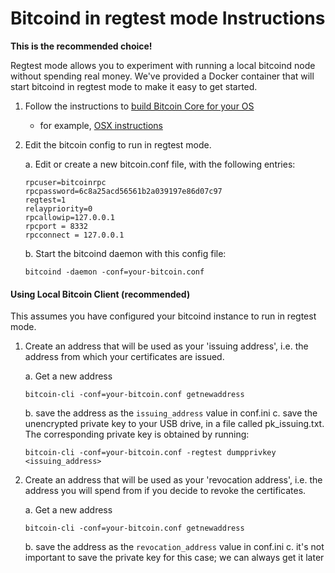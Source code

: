 Bitcoind in regtest mode Instructions
=====================================

__This is the recommended choice!__

Regtest mode allows you to experiment with running a local bitcoind node without spending real money. We've provided a
Docker container that will start bitcoind in regtest mode to make it easy to get started.

1. Follow the instructions to [build Bitcoin Core for your OS](https://github.com/bitcoin/bitcoin/tree/master/doc)

    - for example, [OSX instructions](https://github.com/bitcoin/bitcoin/blob/master/doc/build-osx.md)


2. Edit the bitcoin config to run in regtest mode.

    a. Edit or create a new bitcoin.conf file, with the following entries:
     ```
     rpcuser=bitcoinrpc
     rpcpassword=6c8a25acd56561b2a039197e86d07c97
     regtest=1
     relaypriority=0
     rpcallowip=127.0.0.1
     rpcport = 8332
     rpcconnect = 127.0.0.1
     ```

    b. Start the bitcoind daemon with this config file:

    ```
    bitcoind -daemon -conf=your-bitcoin.conf
    ```



#### Using Local Bitcoin Client (recommended)

This assumes you have configured your bitcoind instance to run in regtest mode.

1. Create an address that will be used as your 'issuing address', i.e. the address from which your certificates are issued.

    a. Get a new address
    ```
    bitcoin-cli -conf=your-bitcoin.conf getnewaddress
    ```
    b. save the address as the `issuing_address` value in conf.ini
    c. save the unencrypted private key to your USB drive, in a file called pk_issuing.txt. The corresponding private key
    is obtained by running:
    ```
    bitcoin-cli -conf=your-bitcoin.conf -regtest dumpprivkey <issuing_address>
    ```

2. Create an address that will be used as your 'revocation address', i.e. the address you will spend from if you decide to revoke the certificates.

    a. Get a new address
    ```
    bitcoin-cli -conf=your-bitcoin.conf getnewaddress
    ```
    b. save the address as the `revocation_address` value in conf.ini
    c. it's not important to save the private key for this case; we can always get it later
